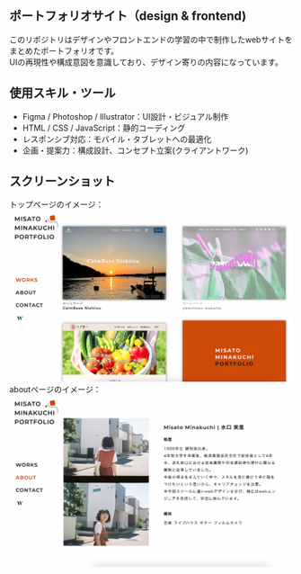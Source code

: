 ## ポートフォリオサイト（design & frontend)
このリポジトリはデザインやフロントエンドの学習の中で制作したwebサイトをまとめたポートフォリオです。<br>
UIの再現性や構成意図を意識しており、デザイン寄りの内容になっています。
## 使用スキル・ツール
- Figma / Photoshop / Illustrator：UI設計・ビジュアル制作
- HTML / CSS / JavaScript：静的コーディング
- レスポンシブ対応：モバイル・タブレットへの最適化
- 企画・提案力：構成設計、コンセプト立案(クライアントワーク)
## スクリーンショット
トップページのイメージ：<br>
![トップページ](assets/image/screenshot/screenshot-top.png)<br>
aboutページのイメージ：<br>
![aboutページ](assets/image/screenshot/screenshot-about.png)